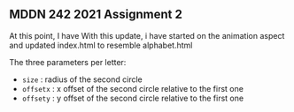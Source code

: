 ## MDDN 242 2021 Assignment 2
At this point, I have With this update, i have started on the animation aspect and updated index.html to resemble alphabet.html

The three parameters per letter:
  * `size` : radius of the second circle
  * `offsetx` : x offset of the second circle relative to the first one
  * `offsety` : y offset of the second circle relative to the first one

